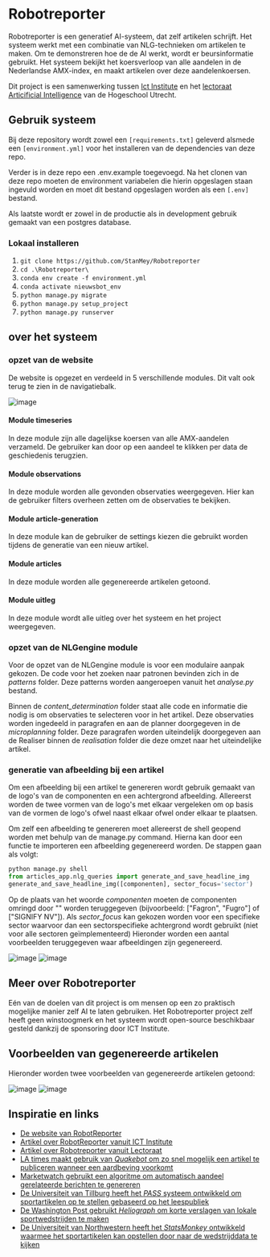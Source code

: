 # Robotreporter
Robotreporter is een generatief AI-systeem, dat zelf artikelen schrijft. Het systeem werkt met een combinatie van NLG-technieken om artikelen te maken. Om te demonstreren hoe de de AI werkt, wordt er beursinformatie gebruikt. Het systeem bekijkt het koersverloop van alle aandelen in de Nederlandse AMX-index, en maakt artikelen over deze aandelenkoersen. 

Dit project is een samenwerking tussen [Ict Institute](https://ictinstitute.nl/ "Home ICT Institute") en het [lectoraat Articificial Intelligence](https://www.hu.nl/onderzoek/artificial-intelligence "Home lectoraat") van de Hogeschool Utrecht.

## Gebruik systeem
Bij deze repository wordt zowel een `[requirements.txt]` geleverd alsmede een `[environment.yml]` voor het installeren van de dependencies van deze repo.

Verder is in deze repo een .env.example toegevoegd. Na het clonen van deze repo moeten de environment variabelen die hierin opgeslagen staan ingevuld worden en moet dit bestand opgeslagen worden als een `[.env]` bestand.

Als laatste wordt er zowel in de productie als in development gebruik gemaakt van een postgres database.

### Lokaal installeren
1. `git clone https://github.com/StanMey/Robotreporter`
2. `cd .\Robotreporter\`
3. `conda env create -f environment.yml`
4. `conda activate nieuwsbot_env`
5. `python manage.py migrate`
6. `python manage.py setup_project`
7. `python manage.py runserver`


## over het systeem

### opzet van de website
De website is opgezet en verdeeld in 5 verschillende modules.
Dit valt ook terug te zien in de navigatiebalk.

![image](examples/website_preview.PNG)

#### Module timeseries
In deze module zijn alle dagelijkse koersen van alle AMX-aandelen verzameld.
De gebruiker kan door op een aandeel te klikken per data de geschiedenis terugzien.
#### Module observations
In deze module worden alle gevonden observaties weergegeven.
Hier kan de gebruiker filters overheen zetten om de observaties te bekijken.
#### Module article-generation
In deze module kan de gebruiker de settings kiezen die gebruikt worden tijdens de generatie van een nieuw artikel.
#### Module articles
In deze module worden alle gegenereerde artikelen getoond.
#### Module uitleg
In deze module wordt alle uitleg over het systeem en het project weergegeven.

### opzet van de NLGengine module
Voor de opzet van de NLGengine module is voor een modulaire aanpak gekozen.
De code voor het zoeken naar patronen bevinden zich in de _patterns_ folder.
Deze patterns worden aangeroepen vanuit het *analyse.py* bestand.

Binnen de _content\_determination_ folder staat alle code en informatie die nodig is om observaties te selecteren voor in het artikel.
Deze observaties worden ingedeeld in paragrafen en aan de planner doorgegeven in de _microplanning_ folder.
Deze paragrafen worden uiteindelijk doorgegeven aan de Realiser binnen de _realisation_ folder die deze omzet naar het uiteindelijke artikel.

### generatie van afbeelding bij een artikel
Om een afbeelding bij een artikel te genereren wordt gebruik gemaakt van de logo's van de componenten en een achtergrond afbeelding.
Allereerst worden de twee vormen van de logo's met elkaar vergeleken om op basis van de vormen de logo's ofwel naast elkaar ofwel onder elkaar te plaatsen.

Om zelf een afbeelding te genereren moet allereerst de shell geopend worden met behulp van de manage.py command.
Hierna kan door een functie te importeren een afbeelding gegenereerd worden. De stappen gaan als volgt:

```python
python manage.py shell
from articles_app.nlg_queries import generate_and_save_headline_img
generate_and_save_headline_img([componenten], sector_focus='sector')
```
Op de plaats van het woorde _componenten_ moeten de componenten omringd door "" worden teruggegeven (bijvoorbeeld: ["Fagron", "Fugro"] of ["SIGNIFY NV"]).
Als _sector\_focus_ kan gekozen worden voor een specifieke sector waarvoor dan een sectorspecifieke achtergrond wordt gebruikt (niet voor alle sectoren geïmplementeerd)
Hieronder worden een aantal voorbeelden teruggegeven waar afbeeldingen zijn gegenereerd.

![image](examples/header2.jpg)
![image](examples/header3.jpg)

## Meer over Robotreporter
Eén van de doelen van dit project is om mensen op een zo praktisch mogelijke manier zelf AI te laten gebruiken. Het Robotreporter project zelf heeft geen winstoogmerk en het systeem wordt open-source beschikbaar gesteld dankzij de sponsoring door ICT Institute.

## Voorbeelden van gegenereerde artikelen
Hieronder worden twee voorbeelden van gegenereerde artikelen getoond:

![image](examples/artikel1.PNG)
![image](examples/artikel2.PNG)

## Inspiratie en links
- [De website van RobotReporter](https://www.robotreporter.nl/)
- [Artikel over RobotReporter vanuit ICT Institute](https://softwarezaken.nl/2020/11/robotreporter-transparant-gebruik-ai/)
- [Artikel over Robotreporter vanuit Lectoraat](https://www.hu.nl/onderzoek/projecten/robotreporter-onderzoek-naar-generatieve-ai-systemen)
- [LA times maakt gebruik van _Quakebot_ om zo snel mogelijk een artikel te publiceren wanneer een aardbeving voorkomt](https://www.hu.nl/onderzoek/projecten/robotreporter-onderzoek-naar-generatieve-ai-systemen)
- [Marketwatch gebruikt een algoritme om automatisch aandeel gerelateerde berichten te genereren](https://www.marketwatch.com/author/marketwatch-automation?mod=MW_author_byline)
- [De Universiteit van Tillburg heeft het _PASS_ systeem ontwikkeld om sportartikelen op te stellen gebaseerd op het leespubliek](https://research.tilburguniversity.edu/en/publications/pass-a-dutch-data-to-text-system-for-soccer-targeted-towards-spec)
- [De Washington Post gebruikt _Heliograph_ om korte verslagen van lokale sportwedstrijden te maken](https://www.washingtonpost.com/pr/wp/2017/09/01/the-washington-post-leverages-heliograf-to-cover-high-school-football/)
- [De Universiteit van Northwestern heeft het _StatsMonkey_ ontwikkeld waarmee het sportartikelen kan opstellen door naar de wedstrijddata te kijken](https://www.semanticscholar.org/paper/StatsMonkey%3A-A-Data-Driven-Sports-Narrative-Writer-Allen-Templon/6063b014018b6d2655053f9739613473406ff6df#paper-header)
